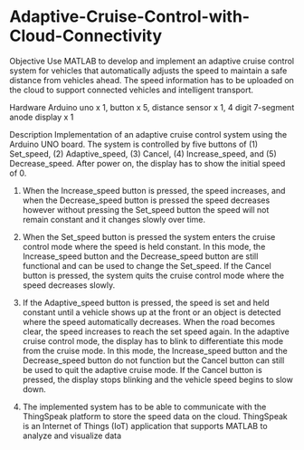 # Adaptive-Cruise-Control-with-Cloud-Connectivity

Objective
Use MATLAB to develop and implement an adaptive cruise control system for vehicles that automatically adjusts the speed to maintain a safe distance from vehicles ahead. The speed information has to be uploaded on the cloud to support connected vehicles and intelligent transport.

Hardware
Arduino uno x 1, button x 5, distance sensor x 1, 4 digit 7-segment anode display x 1

Description
Implementation of an adaptive cruise control system using the Arduino UNO board. 
The system is controlled by five buttons of (1) Set_speed, (2) Adaptive_speed, (3) Cancel, (4) Increase_speed, and (5) Decrease_speed. After power on, the display has to show the initial speed of 0.

1. When the Increase_speed button is pressed, the speed increases, and when the Decrease_speed button is pressed the speed decreases however without pressing the Set_speed button the speed will not remain constant and it changes slowly over time.

2. When the Set_speed button is pressed the system enters the cruise control mode where the speed is held constant. In this mode, the Increase_speed button and the Decrease_speed button are still functional and can be used to change the Set_speed. If the Cancel button is pressed, the system quits the cruise control mode where the speed decreases slowly.

3. If the Adaptive_speed button is pressed, the speed is set and held constant until a vehicle shows up at the front or an object is detected where the speed automatically decreases. When the road becomes clear, the speed increases to reach the set speed again. In the adaptive cruise control mode, the display has to blink to differentiate this mode from the cruise mode. In this mode, the Increase_speed button and the Decrease_speed button do not function but the Cancel button can still be used to quit the adaptive cruise mode. If the Cancel button is pressed, the display stops blinking and the vehicle speed begins to slow down.

4. The implemented system has to be able to communicate with the ThingSpeak platform to store the speed data on the cloud. ThingSpeak is an Internet of Things (IoT) application that supports MATLAB to analyze and visualize data
